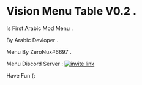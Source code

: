 # Vision Menu Table V0.2 .

Is First Arabic Mod Menu .

By Arabic Devloper .

Menu By ZeroNux#6697 .

Menu Discord Server : [![invite link](https://img.shields.io/discord/740565704553791528)](https://www.linkedin.com/in/diogorodrigues02/)

Have Fun (:
